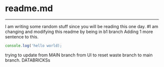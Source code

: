 # readme.md
<hr>

I am writing some random stuff since you will be reading this one day.
#I am changing and modifying this readme by being in b1 branch
Adding 1 more sentence to this.

```javascript
console.log('hello world);
```

trying to update from MAIN branch from UI to reset waste branch to main branch. DATABRICKSs
